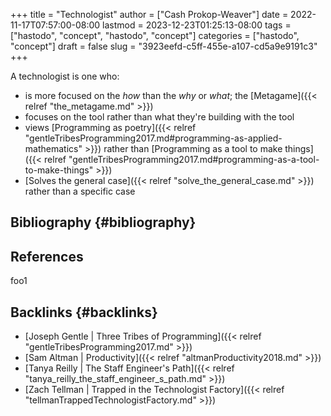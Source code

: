 +++
title = "Technologist"
author = ["Cash Prokop-Weaver"]
date = 2022-11-17T07:57:00-08:00
lastmod = 2023-12-23T01:25:13-08:00
tags = ["hastodo", "concept", "hastodo", "concept"]
categories = ["hastodo", "concept"]
draft = false
slug = "3923eefd-c5ff-455e-a107-cd5a9e9191c3"
+++

A technologist is one who:

-   is more focused on the _how_ than the _why_ or _what_; the [Metagame]({{< relref "the_metagame.md" >}})
-   focuses on the tool rather than what they're building with the tool
-   views [Programming as poetry]({{< relref "gentleTribesProgramming2017.md#programming-as-applied-mathematics" >}}) rather than [Programming as a tool to make things]({{< relref "gentleTribesProgramming2017.md#programming-as-a-tool-to-make-things" >}})
-   [Solves the general case]({{< relref "solve_the_general_case.md" >}}) rather than a specific case


## Bibliography {#bibliography}

## References

<style>.csl-entry{text-indent: -1.5em; margin-left: 1.5em;}</style><div class="csl-bib-body">
</div>

foo1


## Backlinks {#backlinks}

-   [Joseph Gentle | Three Tribes of Programming]({{< relref "gentleTribesProgramming2017.md" >}})
-   [Sam Altman | Productivity]({{< relref "altmanProductivity2018.md" >}})
-   [Tanya Reilly | The Staff Engineer's Path]({{< relref "tanya_reilly_the_staff_engineer_s_path.md" >}})
-   [Zach Tellman | Trapped in the Technologist Factory]({{< relref "tellmanTrappedTechnologistFactory.md" >}})
